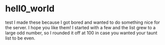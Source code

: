 # hell0_world
test
I made these because I got bored and wanted to do something nice for the server. I hope you like them! I started with a few and the list grew to a large odd number, so I rounded it off at 100 in case you wanted your taunt list to be even.
